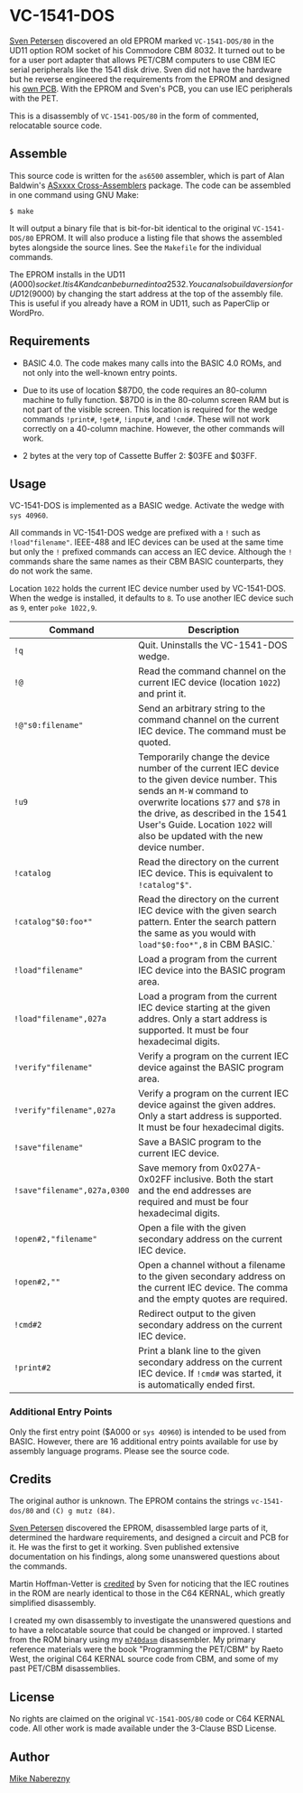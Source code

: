 # VC-1541-DOS

[Sven Petersen](https://github.com/svenpetersen1965/PET_CBM_1541_Adapter) discovered an old EPROM marked `VC-1541-DOS/80` in the UD11 option ROM socket of his Commodore CBM 8032.  It turned out to be for a user port adapter that allows PET/CBM computers to use CBM IEC serial peripherals like the 1541 disk drive.  Sven did not have the hardware but he reverse engineered the requirements from the EPROM and designed his [own PCB](https://github.com/svenpetersen1965/PET_CBM_1541_Adapter).  With the EPROM and Sven's PCB, you can use IEC peripherals with the PET.

This is a disassembly of `VC-1541-DOS/80` in the form of commented, relocatable source code.

## Assemble

This source code is written for the `as6500` assembler, which is part of Alan Baldwin's [ASxxxx Cross-Assemblers](https://shop-pdp.net/ashtml/asxxxx.php) package.  The code can be assembled in one command using GNU Make:

```text
$ make
```

It will output a binary file that is bit-for-bit identical to the original `VC-1541-DOS/80` EPROM.  It will also produce a listing file that shows the assembled bytes alongside the source lines.  See the `Makefile` for the individual commands.  

The EPROM installs in the UD11 ($A000) socket.  It is 4K and can be burned into a 2532.  You can also build a version for UD12 ($9000) by changing the start address at the top of the assembly file.  This is useful if you already have a ROM in UD11, such as PaperClip or WordPro.

## Requirements

- BASIC 4.0.  The code makes many calls into the BASIC 4.0 ROMs, and not only into the well-known entry points.

- Due to its use of location $87D0, the code requires an 80-column machine to fully function.  $87D0 is in the 80-column screen RAM but is not part of the visible screen.  This location is required for the wedge commands `!print#`, `!get#`, `!input#`, and `!cmd#`.  These will not work correctly on a 40-column machine.  However, the other commands will work.

- 2 bytes at the very top of Cassette Buffer 2: $03FE and $03FF.

## Usage

VC-1541-DOS is implemented as a BASIC wedge.  Activate the wedge with ``sys 40960``.  

All commands in VC-1541-DOS wedge are prefixed with a `!` such as `!load"filename"`.  IEEE-488 and IEC devices can be used at the same time but only the `!` prefixed commands can access an IEC device.  Although the `!` commands share the same names as their CBM BASIC counterparts, they do not work the same.  

Location `1022` holds the current IEC device number used by VC-1541-DOS.  When the wedge is installed, it defaults to `8`.  To use another IEC device such as `9`, enter `poke 1022,9`.

| Command | Description |
| - | - |
| `!q` | Quit.  Uninstalls the VC-1541-DOS wedge. |
| `!@` | Read the command channel on the current IEC device (location `1022`) and print it. |
| `!@"s0:filename"` | Send an arbitrary string to the command channel on the current IEC device.  The command must be quoted. |
| `!u9` | Temporarily change the device number of the current IEC device to the given device number.  This sends an `M-W` command to overwrite locations `$77` and `$78` in the drive, as described in the 1541 User's Guide.  Location `1022` will also be updated with the new device number. |
| `!catalog` | Read the directory on the current IEC device.  This is equivalent to `!catalog"$"`. |
| `!catalog"$0:foo*"` | Read the directory on the current IEC device with the given search pattern.  Enter the search pattern the same as you would with `load"$0:foo*",8` in CBM BASIC.` |
| `!load"filename"` | Load a program from the current IEC device into the BASIC program area. |
|  `!load"filename",027a` | Load a program from the current IEC device starting at the given addres.  Only a start address is supported.  It must be four hexadecimal digits. | |
| `!verify"filename"` | Verify a program on the current IEC device against the BASIC program area. |
| `!verify"filename",027a` | Verify a program on the current IEC device against the given addres.  Only a start address is supported.  It must be four hexadecimal digits. |
| `!save"filename"` | Save a BASIC program to the current IEC device. |
| `!save"filename",027a,0300` |  Save memory from 0x027A-0x02FF inclusive.  Both the start and the end addresses are required and must be four hexadecimal digits. |
| `!open#2,"filename"` | Open a file with the given secondary address on the current IEC device. |
| `!open#2,""` | Open a channel without a filename to the given secondary address on the current IEC device.  The comma and the empty quotes are required. |
| `!cmd#2` | Redirect output to the given secondary address on the current IEC device. |
| `!print#2` | Print a blank line to the given secondary address on the current IEC device.  If `!cmd#` was started, it is automatically ended first. |

### Additional Entry Points

Only the first entry point ($A000 or `sys 40960`) is intended to be used from BASIC.  However, there are 16 additional entry points available for use by assembly language programs.  Please see the source code.

## Credits

The original author is unknown.  The EPROM contains the strings `vc-1541-dos/80` and `(C) g mutz (84)`.

[Sven Petersen](https://github.com/svenpetersen1965/PET_CBM_1541_Adapter) discovered the EPROM, disassembled large parts of it, determined the hardware requirements, and designed a circuit and PCB for it.  He was the first to get it working.  Sven published extensive documentation on his findings, along some unanswered questions about the commands.

Martin Hoffman-Vetter is [credited](https://www.forum64.de/index.php?thread/106364-1541er-interface-f%C3%BCr-cbm8032-mystery-eprom/&postID=1742166#post1742166) by Sven for noticing that the IEC routines in the ROM are nearly identical to those in the C64 KERNAL, which greatly simplified disassembly.

I created my own disassembly to investigate the unanswered questions and to have a relocatable source that could be changed or improved.  I started from the ROM binary using my [`m740dasm`](https://github.com/mnaberez/m740dasm) disassembler.  My primary reference materials were the book "Programming the PET/CBM" by Raeto West, the original C64 KERNAL source code from CBM, and some of my past PET/CBM disassemblies.  

## License

No rights are claimed on the original `VC-1541-DOS/80` code or C64 KERNAL code.  All other work is made available under the 3-Clause BSD License.

## Author

[Mike Naberezny](https://github.com/mnaberez)
